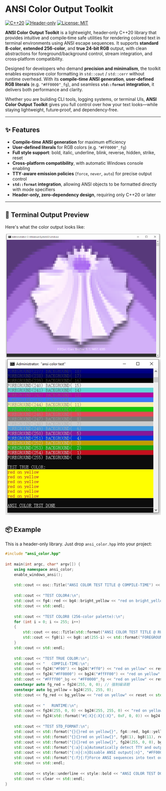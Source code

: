 # ANSI Color Output Toolkit

[![C++20](https://img.shields.io/badge/C%2B%2B-20-blue.svg)](https://en.cppreference.com/w/cpp/20)
[![Header-only](https://img.shields.io/badge/library-header--only-lightgrey.svg)]()
[![License: MIT](https://img.shields.io/badge/License-MIT-yellow.svg)](./LICENSE)

**ANSI Color Output Toolkit** is a lightweight, header‑only C++20 library that provides intuitive and compile‑time safe utilities for rendering colored text in terminal environments using ANSI escape sequences. It supports **standard 8‑color**, **extended 256‑color**, and **true 24‑bit RGB** output, with clean abstractions for foreground/background control, stream integration, and cross‑platform compatibility.

Designed for developers who demand **precision and minimalism**, the toolkit enables expressive color formatting in `std::cout` / `std::cerr` without runtime overhead. With its **compile‑time ANSI generation**, **user‑defined RGB literals** (e.g. `"#FF0000"_fg`), and seamless **`std::format` integration**, it delivers both performance and clarity.  

Whether you are building CLI tools, logging systems, or terminal UIs, **ANSI Color Output Toolkit** gives you full control over how your text looks—while staying lightweight, future‑proof, and dependency‑free.


---

## ✨ Features

- **Compile‑time ANSI generation** for maximum efficiency  
- **User‑defined literals** for RGB colors (e.g. `"#FF0000"_fg`)  
- **Full style support**: bold, italic, underline, blink, reverse, hidden, strike, reset  
- **Cross‑platform compatibility**, with automatic Windows console enabling  
- **TTY‑aware emission policies** (`force`, `never`, `auto`) for precise output control  
- **`std::format` integration**, allowing ANSI objects to be formatted directly with mode specifiers  
- **Header‑only, zero‑dependency design**, requiring only C++20 or later  

---

## 🔧 Terminal Output Preview

Here's what the color output looks like:

![ANSI Color Demo](cmdsplash.png)
![ANSI Color Demo](screenshot.png)

## 📦 Example

This is a header-only library. Just drop `ansi_color.hpp` into your project:

```cpp
#include "ansi_color.hpp"

int main(int argc, char* argv[]) {
	using namespace ansi_color;
	enable_windows_ansi();

	std::cout << osc::Title("ANSI COLOR TEST TITLE @ COMPILE-TIME") << std::endl;

	std::cout << "TEST COLOR4:\n";
	std::cout << fg4::red << bg4::bright_yellow << "red on bright_yellow" << reset << std::endl; 
	std::cout << std::endl;

	std::cout << "TEST COLOR8 (256-color palette):\n";
	for (int i = 0; i <= 255; i++)
	{
		std::cout << osc::Title(std::format("ANSI COLOR TEST TITLE @ RUMTIME {}", i));
		std::cout << fg8(i) << bg8::at(255-i) << std::format("FOREGROUND({:3d}) BACKGROUND({:3d})", i, 255-i) << reset << std::endl;
	}
	std::cout << std::endl;

	std::cout << "TEST TRUE COLOR:\n";
	std::cout << "   COMPILE-TIME:\n";
	std::cout << fg24("#F00") << bg24("#ff0") << "red on yellow" << reset << std::endl;
	std::cout << fg24("#FF0000") << bg24("#ffFF00") << "red on yellow" << reset << std::endl;
	std::cout << "#FFff00"_bg << "#FF0000"_fg << "red on yellow" << reset << std::endl;
	constexpr auto fg_red = fg24(255, 0, 0); // 强制编译期
	constexpr auto bg_yellow = bg24(255, 255, 0);
	std::cout << fg_red << bg_yellow << "red on yellow" << reset << std::endl;

	std::cout << "   RUNTIME:\n";
	std::cout << fg24(255, 0, 0) << bg24(255, 255, 0) << "red on yellow" << reset << std::endl;
	std::cout << fg24(std::format("#{:X}{:X}{:X}", 0xF, 0, 0)) << bg24(std::format("#{:X}{:X}{:X}", 0xF, 0xF, 0)) << "red on yellow" << reset << std::endl;

	std::cout << "TEST STD_FORMAT:\n";
	std::cout << std::format("{}{}red on yellow{}", fg4::red, bg4::yellow, reset) << std::endl;
	std::cout << std::format("{}{}red on yellow{}", fg8(1), bg8(11), reset) << std::endl;
	std::cout << std::format("{}{}red on yellow{}", fg24(255, 0, 0), bg24(255, 255, 0), reset) << std::endl;
	std::cout << std::format("{:a}{:a}Automatically detect TTY and output ANSI{:a}", "#FF0000"_fg, "#FFff00"_bg, reset) << std::endl;
	std::cout << std::format("{:n}{:n}Disable ANSI output{:n}", "#FF0000"_fg, "#FFff00"_bg, reset) << std::endl;
	std::cout << std::format("{:f}{:f}Force ANSI sequences into text output (redirected with > out.txt){:f}", "#FF0000"_fg, "#FFff00"_bg, reset) << std::endl; 
	std::cout << std::endl;
	
	std::cout << style::underline << style::bold << "ANSI COLOR TEST DONE" << reset << std::endl;
	std::cout << clear << std::endl;
}
